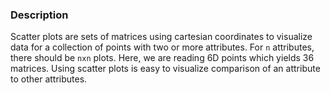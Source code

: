 ### Description
Scatter plots are sets of matrices using cartesian coordinates to visualize data for a collection of points with two or more attributes.
For `n` attributes, there should be `nxn` plots. Here, we are reading 6D points which yields 36 matrices. Using scatter plots is easy to visualize comparison of an attribute to other attributes.
